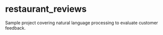 # restaurant_reviews
Sample project covering natural language processing to evaluate customer feedback.
